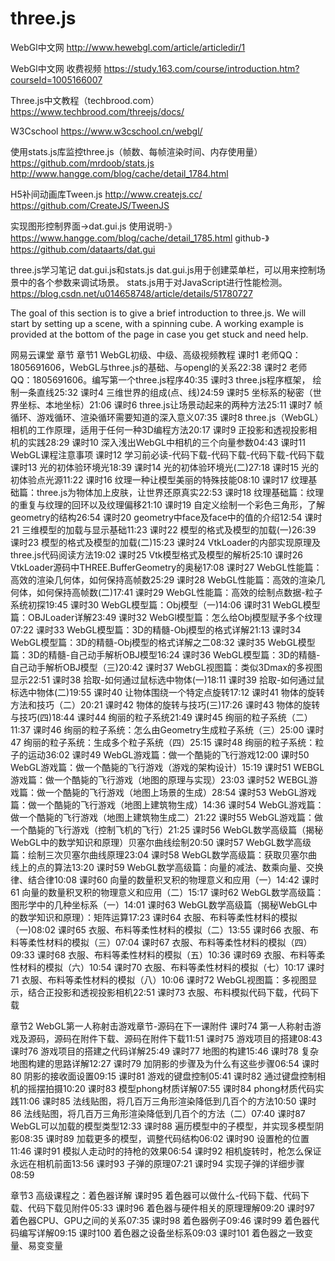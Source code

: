 # three.js

WebGl中文网
http://www.hewebgl.com/article/articledir/1

WebGl中文网 收费视频
https://study.163.com/course/introduction.htm?courseId=1005166007

Three.js中文教程（techbrood.com）
https://www.techbrood.com/threejs/docs/

W3Cschool
https://www.w3cschool.cn/webgl/

使用stats.js库监控three.js（帧数、每帧渲染时间、内存使用量）
https://github.com/mrdoob/stats.js
http://www.hangge.com/blog/cache/detail_1784.html

H5补间动画库Tween.js
http://www.createjs.cc/
https://github.com/CreateJS/TweenJS

实现图形控制界面->dat.gui.js
使用说明-》https://www.hangge.com/blog/cache/detail_1785.html
github-》https://github.com/dataarts/dat.gui

three.js学习笔记 dat.gui.js和stats.js
dat.gui.js用于创建菜单栏，可以用来控制场景中的各个参数来调试场景。
stats.js用于对JavaScript进行性能检测。
https://blog.csdn.net/u014658748/article/details/51780727



The goal of this section is to give a brief introduction to three.js. We will start by setting up a scene, with a spinning cube. A working example is provided at the bottom of the page in case you get stuck and need help.

网易云课堂 章节
章节1 WebGL初级、中级、高级视频教程
课时1 老师QQ：1805691606，WebGL与three.js的基础、与opengl的关系22:38
课时2 老师QQ：1805691606。编写第一个three.js程序40:35
课时3 three.js程序框架， 绘制一条直线25:32
课时4 三维世界的组成(点、线)24:59
课时5 坐标系的秘密（世界坐标、本地坐标）21:06
课时6 three.js让场景动起来的两种方法25:11
课时7 帧循环、游戏循环、渲染循环需要知道的深入意义07:35
课时8 three.js（WebGL）相机的工作原理，适用于任何一种3D编程方法20:17
课时9 正投影和透视投影相机的实践28:29
课时10 深入浅出WebGL中相机的三个向量参数04:43
课时11 WebGL课程注意事项
课时12 学习前必读-代码下载-代码下载-代码下载-代码下载
课时13 光的初体验环境光18:39
课时14 光的初体验环境光(二)27:18
课时15 光的初体验点光源11:22
课时16 纹理一种让模型美丽的特殊技能08:10
课时17 纹理基础篇：three.js为物体加上皮肤，让世界还原真实22:53
课时18 纹理基础篇：纹理的重复与纹理的回环以及纹理偏移21:10
课时19 自定义绘制一个彩色三角形，了解geometry的结构26:54
课时20 geometry中face及face中的值的介绍12:54
课时21 三维模型的加载与显示基础11:23
课时22 模型的格式及模型的加载(一)26:39
课时23 模型的格式及模型的加载(二)15:23
课时24 VtkLoader的内部实现原理及three.js代码阅读方法19:02
课时25 Vtk模型格式及模型的解析25:10
课时26 VtkLoader源码中THREE.BufferGeometry的奥秘17:08
课时27 WebGL性能篇：高效的渲染几何体，如何保持高帧数25:29
课时28 WebGL性能篇：高效的渲染几何体，如何保持高帧数(二)17:41
课时29 WebGL性能篇：高效的绘制点数据-粒子系统初探19:45
课时30 WebGL模型篇：Obj模型（一)14:06
课时31 WebGL模型篇：OBJLoader详解23:49
课时32 WebGl模型篇：怎么给Obj模型赋予多个纹理07:22
课时33 WebGL模型篇：3D的精髓-Obj模型的格式详解21:13
课时34 WebGL模型篇：3D的精髓-Obj模型的格式详解之二08:32
课时35 WebGL模型篇：3D的精髓-自己动手解析OBJ模型16:24
课时36 WebGL模型篇：3D的精髓-自己动手解析OBJ模型（三)20:42
课时37 WebGL视图篇：类似3Dmax的多视图显示22:51
课时38 拾取-如何通过鼠标选中物体(一)18:11
课时39 拾取-如何通过鼠标选中物体(二)19:55
课时40 让物体围绕一个特定点旋转17:12
课时41 物体的旋转方法和技巧（二）20:21
课时42 物体的旋转与技巧(三)17:26
课时43 物体的旋转与技巧(四)18:44
课时44 绚丽的粒子系统21:49
课时45 绚丽的粒子系统（二）11:37
课时46 绚丽的粒子系统：怎么由Geometry生成粒子系统（三）25:00
课时47 绚丽的粒子系统：生成多个粒子系统（四）25:15
课时48 绚丽的粒子系统：粒子的运动36:02
课时49 WebGL游戏篇：做一个酷毙的飞行游戏12:00
课时50 WebGL游戏篇：做一个酷毙的飞行游戏（游戏的架构设计）15:19
课时51 WEBGL游戏篇：做一个酷毙的飞行游戏（地图的原理与实现）23:03
课时52 WEBGL游戏篇：做一个酷毙的飞行游戏（地图上场景的生成）28:54
课时53 WebGL游戏篇：做一个酷毙的飞行游戏（地图上建筑物生成）14:36
课时54 WebGL游戏篇：做一个酷毙的飞行游戏（地图上建筑物生成二）21:22
课时55 WebGL游戏篇：做一个酷毙的飞行游戏（控制飞机的飞行）21:25
课时56 WebGL数学高级篇（揭秘WebGL中的数学知识和原理）贝塞尔曲线绘制20:50
课时57 WebGL数学高级篇：绘制三次贝塞尔曲线原理23:04
课时58 WebGL数学高级篇：获取贝塞尔曲线上的点的算法13:20
课时59 WebGL数学高级篇：向量的减法、数乘向量、交换律、结合律10:08
课时60 向量的数量积叉积的物理意义和应用（一）14:42
课时61 向量的数量积叉积的物理意义和应用（二）15:17
课时62 WebGL数学高级篇：图形学中的几种坐标系（一）14:01
课时63 WebGL数学高级篇（揭秘WebGL中的数学知识和原理）：矩阵运算17:23
课时64 衣服、布料等柔性材料的模拟（一)08:02
课时65 衣服、布料等柔性材料的模拟（二）13:55
课时66 衣服、布料等柔性材料的模拟（三）07:04
课时67 衣服、布料等柔性材料的模拟（四）09:33
课时68 衣服、布料等柔性材料的模拟（五）10:36
课时69 衣服、布料等柔性材料的模拟（六）10:54
课时70 衣服、布料等柔性材料的模拟（七）10:17
课时71 衣服、布料等柔性材料的模拟（八）10:06
课时72 WebGL视图篇：多视图显示，结合正投影和透视投影相机22:51
课时73 衣服、布料模拟代码下载，代码下载
 
章节2 WebGL第一人称射击游戏章节-源码在下一课附件
课时74 第一人称射击游戏及源码，源码在附件下载、源码在附件下载11:51
课时75 游戏项目的搭建08:43
课时76 游戏项目的搭建之代码详解25:49
课时77 地图的构建15:46
课时78 复杂地图构建的思路详解12:27
课时79 加阴影的步骤及为什么有这些步骤06:54
课时80 阴影的接收面设置09:15
课时81 游戏的键盘控制05:41
课时82 通过键盘控制相机的摇摆拍摄10:20
课时83 模型phong材质详解07:55
课时84 phong材质代码实践11:06
课时85 法线贴图，将几百万三角形渲染降低到几百个的方法10:50
课时86 法线贴图，将几百万三角形渲染降低到几百个的方法（二）07:40
课时87 WebGL可以加载的模型类型12:33
课时88 遍历模型中的子模型，并实现多模型阴影08:35
课时89 加载更多的模型，调整代码结构06:02
课时90 设置枪的位置11:46
课时91 模拟人走动时的持枪的效果06:54
课时92 相机旋转时，枪怎么保证永远在相机前面13:56
课时93 子弹的原理07:21
课时94 实现子弹的详细步骤08:59

章节3 高级课程之：着色器详解
课时95 着色器可以做什么-代码下载、代码下载、代码下载见附件05:33
课时96 着色器与硬件相关的原理理解09:20
课时97 着色器CPU、GPU之间的关系07:35
课时98 着色器例子09:46
课时99 着色器代码编写详解09:15
课时100 着色器之设备坐标系09:03
课时101 着色器之一致变量、易变变量
